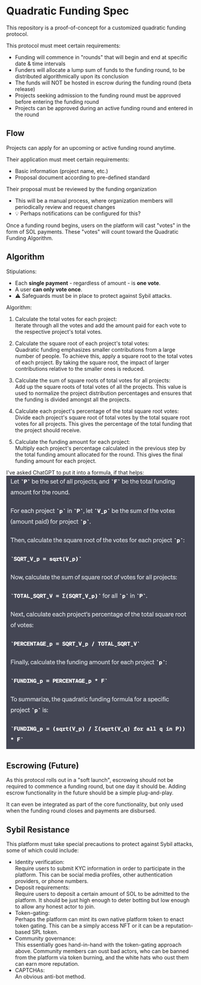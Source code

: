 # Quadratic Funding Spec

This repository is a proof-of-concept for a customized quadratic funding protocol.

This protocol must meet certain requirements:
* Funding will commence in "rounds" that will begin and end at specific date & time intervals
* Funders will allocate a lump sum of funds to the funding round, to be distributed algorithmically upon its conclusion
* The funds will NOT be hosted in escrow during the funding round (beta release)
* Projects seeking admission to the funding round must be approved before entering the funding round
* Projects can be approved during an active funding round and entered in the round

## Flow

Projects can apply for an upcoming or active funding round anytime.

Their application must meet certain requirements:
* Basic information (project name, etc.)
* Proposal document according to pre-defined standard

Their proposal must be reviewed by the funding organization
* This will be a manual process, where organization members will periodically review and request changes
* 💡 Perhaps notifications can be configured for this?

Once a funding round begins, users on the platform will cast "votes" in the form of SOL payments.
These "votes" will count toward the Quadratic Funding Algorithm.

## Algorithm

Stipulations:
* Each **single payment** - regardless of amount - is **one vote**.
* A user **can only vote once**.
* ⚠️ Safeguards must be in place to protect against Sybil attacks.

Algorithm:
1. Calculate the total votes for each project:  
Iterate through all the votes and add the amount paid for each vote to the respective project's total votes.

2. Calculate the square root of each project's total votes:  
Quadratic funding emphasizes smaller contributions from a large number of people. To achieve this, apply a square root to the total votes of each project. By taking the square root, the impact of larger contributions relative to the smaller ones is reduced.

3. Calculate the sum of square roots of total votes for all projects:  
Add up the square roots of total votes of all the projects. This value is used to normalize the project distribution percentages and ensures that the funding is divided amongst all the projects.

4. Calculate each project's percentage of the total square root votes:  
Divide each project's square root of total votes by the total square root votes for all projects. This gives the percentage of the total funding that the project should receive.

5. Calculate the funding amount for each project:  
Multiply each project's percentage calculated in the previous step by the total funding amount allocated for the round. This gives the final funding amount for each project.

I've asked ChatGPT to put it into a formula, if that helps:
![](./docs/formula.png)

## Escrowing (Future)

As this protocol rolls out in a "soft launch", escrowing should not be required to commence a funding round, 
but one day it should be.
Adding escrow functionality in the future should be a simple plug-and-play.

It can even be integrated as part of the core functionality, but only used when the funding round closes and payments
are disbursed.

## Sybil Resistance

This platform must take special precautions to protect against Sybil attacks, some of which could include:
* Identity verification:  
Require users to submit KYC information in order to participate in the platform. This can be social media profiles, other authentication providers, or phone numbers.
* Deposit requirements:  
Require users to deposit a certain amount of SOL to be admitted to the platform. It should be just high enough to deter botting but low enough to allow any honest actor to join.
* Token-gating:  
Perhaps the platform can mint its own native platform token to enact token gating. This can be a simply access NFT or it can be a reputation-based SPL token.
* Community governance:  
This essentially goes hand-in-hand with the token-gating approach above. Community members can oust bad actors, who can be banned from the platform via token burning, and the white hats who oust them can earn more reputation.
* CAPTCHAs:  
An obvious anti-bot method.